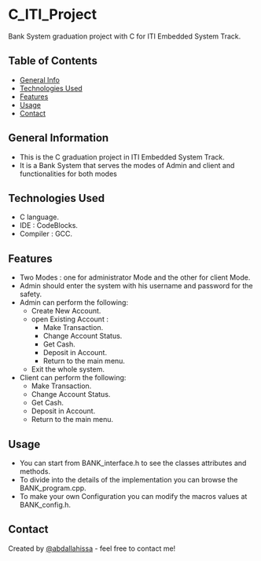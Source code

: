 # C_ITI_Project
Bank System graduation project with C for ITI Embedded System Track.

## Table of Contents
* [General Info](#general-information)
* [Technologies Used](#technologies-used)
* [Features](#features)
* [Usage](#usage)
* [Contact](#contact)



## General Information

- This is the C graduation project in ITI Embedded System Track.
- It is a Bank System that serves the modes of Admin and client and functionalities for both modes


## Technologies Used

- C language.
- IDE : CodeBlocks.
- Compiler : GCC.

## Features

- Two Modes : one for administrator Mode and the other for client Mode.
- Admin should enter the system with his username and password for the safety.
- Admin can perform the following:
  - Create New Account.
  - open Existing Account :
    - Make Transaction.
    - Change Account Status.
    - Get Cash.
    - Deposit in Account.  
    -  Return to the main menu.
  - Exit the whole system.
- Client can perform the following:
  - Make Transaction.
  - Change Account Status.
  - Get Cash.
  - Deposit in Account.  
  -  Return to the main menu.



## Usage

- You can start from BANK_interface.h to see the classes attributes and methods.
- To divide into the details of the implementation you can browse the BANK_program.cpp.
- To make your own Configuration you can modify the macros values at BANK_config.h.



## Contact
Created by [@abdallahissa](https://www.linkedin.com/in/abdallaissa/) - feel free to contact me!
